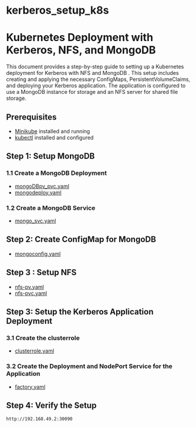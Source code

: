 # kerberos_setup_k8s
# Kubernetes Deployment with Kerberos, NFS, and MongoDB

This document provides a step-by-step guide to setting up a Kubernetes deployment for Kerberos with NFS and MongoDB . This setup includes creating and applying the necessary ConfigMaps, PersistentVolumeClaims, and deploying your Kerberos application. The application is configured to use a MongoDB instance for storage and an NFS server for shared file storage.

## Prerequisites

- [Minikube](https://minikube.sigs.k8s.io/docs/start/) installed and running
- [kubectl](https://kubernetes.io/docs/tasks/tools/install-kubectl/) installed and configured 

## Step 1: Setup MongoDB

### 1.1 Create a MongoDB Deployment
- [mongoDBpv_pvc.yaml](mongoDBpv_pvc.yaml)
- [mongodeploy.yaml](mongodeploy.yaml)
### 1.2 Create a MongoDB Service
- [mongo_svc.yaml](mongo_svc.yaml)
## Step 2: Create ConfigMap for MongoDB
- [mongoconfig.yaml](mongoconfig.yaml)
## Step 3 : Setup NFS 
- [nfs-pv.yaml](nfs-pv.yaml)
- [nfs-pvc.yaml](nfs-pvc.yaml)

## Step 3: Setup the Kerberos Application Deployment
### 3.1 Create the clusterrole
- [clusterrole.yaml](clusterrole.yaml)
### 3.2 Create the Deployment and NodePort Service for the Application
- [factory.yaml](factory.yaml)
## Step 4: Verify the Setup
```
http://192.168.49.2:30090
```
